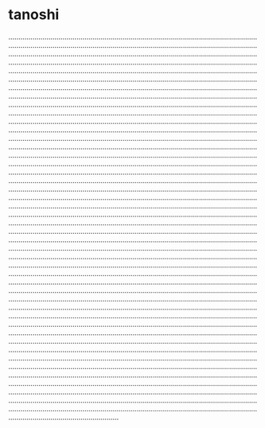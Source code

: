 # tanoshi
...................................................................................................................................................................................................................................................................................................................................................................................................................................................................................................................................................................................................................................................................................................................................................................................................................................................................................................................................................................................................................................................................................................................................................................................................................................................................................................................................................................................................................................................................................................................................................................................................................................................................................................................................................................................................................................................................................................................................................................................................................................................................................................................................................................................................................................................................................................................................................................................................................................................................................................................................................................................................................................................................................................................................................................................................................................................................................................................................................................................................................................................................................................................................................................................................................................................................................................................................................................................................................................................................................................................................................................................................................................................................................................................................................................................................................................................................................................................................................................................................................................................................................................................................................................................................................................................................................................................................................................................................................................................................................................................................................................................................................................................................................................................................................................................................................................................................................................................................................................................................................................................................................................................................................................................................................................................................................................................................................................................................................................................................................................................................................................................................................................................................................................................................................................................................................................................................